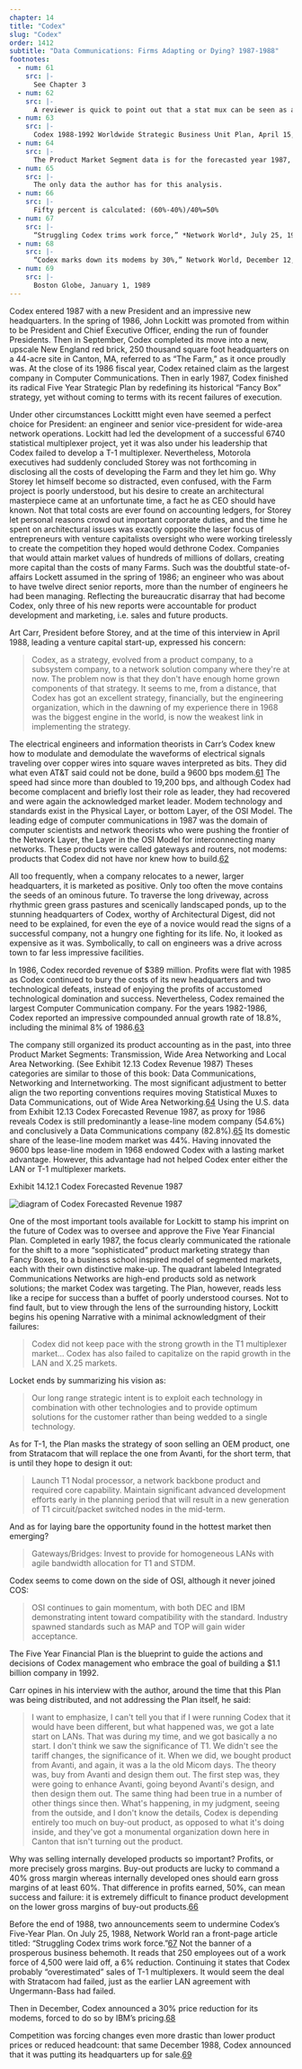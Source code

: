 ```yaml
---
chapter: 14
title: "Codex"
slug: "Codex"
order: 1412
subtitle: "Data Communications: Firms Adapting or Dying? 1987-1988"
footnotes:
  - num: 61
    src: |-
      See Chapter 3
  - num: 62
    src: |-
      A reviewer is quick to point out that a stat mux can be seen as a router with a much smaller packet size.
  - num: 63
    src: |-
      Codex 1988-1992 Worldwide Strategic Business Unit Plan, April 15, 1987 and The Five-Year Financial Forecast. The private data of Codex is excerpted from these two documents that were given to the author in 1987 in conjunction with investment banking services he was rendering for the company. Since it has been over twenty-five years, and Codex no longer exists as an entity, the author has not requested a formal release for use of these documents from Motorola. He has, however, made use of the data as if it were 1987-1988. 
  - num: 64
    src: |-
      The Product Market Segment data is for the forecasted year 1987, not actuals for 1986 or earlier. Hence there can be some inconsistencies between the actual data of 1986 and/or forecasted data of 1987. 
  - num: 65
    src: |-
      The only data the author has for this analysis.
  - num: 66
    src: |-
      Fifty percent is calculated: (60%-40%)/40%=50%
  - num: 67
    src: |-
      “Struggling Codex trims work force,” *Network World*, July 25, 1988. Pp. 1 and 4
  - num: 68
    src: |-
      “Codex marks down its modems by 30%,” Network World, December 12, 1988, ppgs/ 8 and 10
  - num: 69
    src: |-
      Boston Globe, January 1, 1989
---
```


Codex entered 1987 with a new President and an impressive new headquarters. In the spring of 1986, John Lockitt was promoted from within to be President and Chief Executive Officer, ending the run of founder Presidents. Then in September, Codex completed its move into a new, upscale New England red brick, 250 thousand square foot headquarters on a 44-acre site in Canton, MA, referred to as “The Farm,” as it once proudly was. At the close of its 1986 fiscal year, Codex retained claim as the largest company in Computer Communications. Then in early 1987, Codex finished its radical Five Year Strategic Plan by redefining its historical “Fancy Box” strategy, yet without coming to terms with its recent failures of execution.

Under other circumstances Lockittt might even have seemed a perfect choice for President: an engineer and senior vice-president for wide-area network operations. Lockitt had led the development of a successful 6740 statistical multiplexer project, yet it was also under his leadership that Codex failed to develop a T-1 multiplexer. Nevertheless, Motorola executives had suddenly concluded Storey was not forthcoming in disclosing all the costs of developing the Farm and they let him go. Why Storey let himself become so distracted, even confused, with the Farm project is poorly understood, but his desire to create an architectural masterpiece came at an unfortunate time, a fact he as CEO should have known. Not that total costs are ever found on accounting ledgers, for Storey let personal reasons crowd out important corporate duties, and the time he spent on architectural issues was exactly opposite the laser focus of entrepreneurs with venture capitalists oversight who were working tirelessly to create the competition they hoped would dethrone Codex. Companies that would attain market values of hundreds of millions of dollars, creating more capital than the costs of many Farms. Such was the doubtful state-of-affairs Lockett assumed in the spring of 1986; an engineer who was about to have twelve direct senior reports, more than the number of engineers he had been managing. Reflecting the bureaucratic disarray that had become Codex, only three of his new reports were accountable for product development and marketing, i.e. sales and future products.

Art Carr, President before Storey, and at the time of this interview in April 1988, leading a venture capital start-up, expressed his concern:

>Codex, as a strategy, evolved from a product company, to a subsystem company, to a network solution company where they're at now. The problem now is that they don't have enough home grown components of that strategy. It seems to me, from a distance, that Codex has got an excellent strategy, financially, but the engineering organization, which in the dawning of my experience there in 1968 was the biggest engine in the world, is now the weakest link in implementing the strategy.

The electrical engineers and information theorists in Carr’s Codex knew how to modulate and demodulate the waveforms of electrical signals traveling over copper wires into square waves interpreted as bits. They did what even AT&T said could not be done, build a 9600 bps modem.<a name="fnloc61" href="#fn61">61</a> The speed had since more than doubled to 19,200 bps, and although Codex had become complacent and briefly lost their role as leader, they had recovered and were again the acknowledged market leader. Modem technology and standards exist in the Physical Layer, or bottom Layer, of the OSI Model. The leading edge of computer communications in 1987 was the domain of computer scientists and network theorists who were pushing the frontier of the Network Layer, the Layer in the OSI Model for interconnecting many networks. These products were called gateways and routers, not modems: products that Codex did not have nor knew how to build.<a name="fnloc62" href="#fn62">62</a>

All too frequently, when a company relocates to a newer, larger headquarters, it is marketed as positive. Only too often the move contains the seeds of an ominous future. To traverse the long driveway, across rhythmic green grass pastures and scenically landscaped ponds, up to the stunning headquarters of Codex, worthy of Architectural Digest, did not need to be explained, for even the eye of a novice would read the signs of a successful company, not a hungry one fighting for its life. No, it looked as expensive as it was. Symbolically, to call on engineers was a drive across town to far less impressive facilities.

In 1986, Codex recorded revenue of $389 million. Profits were flat with 1985 as Codex continued to bury the costs of its new headquarters and two technological defeats, instead of enjoying the profits of accustomed technological domination and success. Nevertheless, Codex remained the largest Computer Communication company. For the years 1982-1986, Codex reported an impressive compounded annual growth rate of 18.8%, including the minimal 8% of 1986.<a name="fnloc63" href="#fn63">63</a>

The company still organized its product accounting as in the past, into three Product Market Segments: Transmission, Wide Area Networking and Local Area Networking. (See Exhibit 12.13 Codex Revenue 1987) Theses categories are similar to those of this book: Data Communications, Networking and Internetworking. The most significant adjustment to better align the two reporting conventions requires moving Statistical Muxes to Data Communications, out of Wide Area Networking.<a name="fnloc64" href="#fn64">64</a>  Using the U.S. data from Exhibit 12.13 Codex Forecasted Revenue 1987, as proxy for 1986 reveals Codex is still predominantly a lease-line modem company (54.6%) and conclusively a Data Communications company (82.8%).<a name="fnloc65" href="#fn65">65</a>  Its domestic share of the lease-line modem market was 44%. Having innovated the 9600 bps lease-line modem in 1968 endowed Codex with a lasting market advantage. However, this advantage had not helped Codex enter either the LAN or T-1 multiplexer markets.

Exhibit 14.12.1 Codex Forecasted Revenue 1987

![diagram of Codex Forecasted Revenue 1987](/assets/img/ex-14.12.1_codex_revenue_1987.png)

One of the most important tools available for Lockitt to stamp his imprint on the future of Codex was to oversee and approve the Five Year Financial Plan. Completed in early 1987, the focus clearly communicated the rationale for the shift to a more “sophisticated” product marketing strategy than Fancy Boxes, to a business school inspired model of segmented markets, each with their own distinctive make-up. The quadrant labeled Integrated Communications Networks are high-end products sold as network solutions; the market Codex was targeting. The Plan, however, reads less like a recipe for success than a buffet of poorly understood courses. Not to find fault, but to view through the lens of the surrounding history, Lockitt begins his opening Narrative with a minimal acknowledgment of their failures:

>Codex did not keep pace with the strong growth in the T1 multiplexer market... Codex has also failed to capitalize on the rapid growth in the LAN and X.25 markets.

Locket ends by summarizing his vision as:

>Our long range strategic intent is to exploit each technology in combination with other technologies and to provide optimum solutions for the customer rather than being wedded to a single technology.

As for T-1, the Plan masks the strategy of soon selling an OEM product, one from Stratacom that will replace the one from Avanti, for the short term, that is until they hope to design it out:

>Launch T1 Nodal processor, a network backbone product and required core capability. Maintain significant advanced development efforts early in the planning period that will result in a new generation of T1 circuit/packet switched nodes in the mid-term.

And as for laying bare the opportunity found in the hottest market then emerging?

>Gateways/Bridges: Invest to provide for homogeneous LANs with agile bandwidth allocation for T1 and STDM.

Codex seems to come down on the side of OSI, although it never joined COS:

>OSI continues to gain momentum, with both DEC and IBM demonstrating intent toward compatibility with the standard. Industry spawned standards such as MAP and TOP will gain wider acceptance.

The Five Year Financial Plan is the blueprint to guide the actions and decisions of Codex management who embrace the goal of building a $1.1 billion company in 1992.

Carr opines in his interview with the author, around the time that this Plan was being distributed, and not addressing the Plan itself, he said:

>I want to emphasize, I can't tell you that if I were running Codex that it would have been different, but what happened was, we got a late start on LANs. That was during my time, and we got basically a no start. I don't think we saw the significance of T1. We didn't see the tariff changes, the significance of it. When we did, we bought product from Avanti, and again, it was a la the old Micom days. The theory was, buy from Avanti and design them out. The first step was, they were going to enhance Avanti, going beyond Avanti's design, and then design them out. The same thing had been true in a number of other things since then. What's happening, in my judgment, seeing from the outside, and I don't know the details, Codex is depending entirely too much on buy-out product, as opposed to what it's doing inside, and they've got a monumental organization down here in Canton that isn't turning out the product.

Why was selling internally developed products so important? Profits, or more precisely gross margins. Buy-out products are lucky to command a 40% gross margin whereas internally developed ones should earn gross margins of at least 60%. That difference in profits earned, 50%, can mean success and failure: it is extremely difficult to finance product development on the lower gross margins of buy-out products.<a name="fnloc66" href="#fn66">66</a>

Before the end of 1988, two announcements seem to undermine Codex’s Five-Year Plan. On July 25, 1988, Network World ran a front-page article titled: “Struggling Codex trims work force.”<a name="fnloc67" href="#fn67">67</a>  Not the banner of a prosperous business behemoth. It reads that 250 employees out of a work force of 4,500 were laid off, a 6% reduction. Continuing it states that Codex probably “overestimated” sales of T-1 multiplexers. It would seem the deal with Stratacom had failed, just as the earlier LAN agreement with Ungermann-Bass had failed.

Then in December, Codex announced a 30% price reduction for its modems, forced to do so by IBM’s pricing.<a name="fnloc68" href="#fn68">68</a>

Competition was forcing changes even more drastic than lower product prices or reduced headcount: that same December 1988, Codex announced that it was putting its headquarters up for sale.<a name="fnloc69" href="#fn69">69</a>
